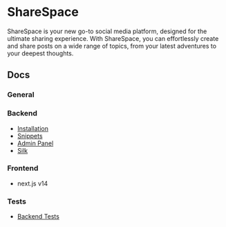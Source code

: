 

# ShareSpace

ShareSpace is your new go-to social media platform, designed for the ultimate sharing experience. With ShareSpace, you can effortlessly create and share posts on a wide range of topics, from your latest adventures to your deepest thoughts. 

## Docs

### General


### Backend

- [Installation](docs/backend/installation.md)
- [Snippets](docs/backend/snippets.md)
- [Admin Panel](docs/backend/admin.md)
- [Silk](docs/backend/silk.md)

### Frontend
- next.js v14

### Tests

- [Backend Tests](docs/backend/tests.md)

